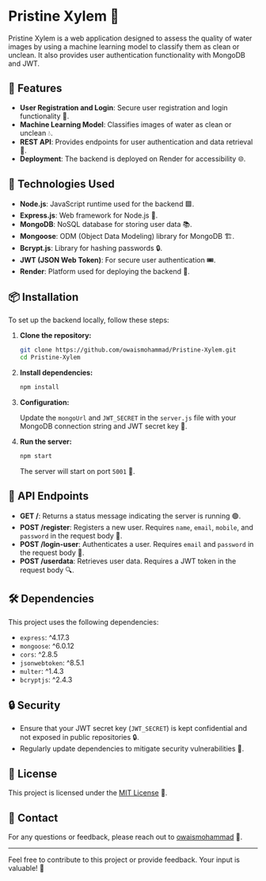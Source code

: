 # Pristine Xylem 🌊

Pristine Xylem is a web application designed to assess the quality of water images by using a machine learning model to classify them as clean or unclean. It also provides user authentication functionality with MongoDB and JWT.

## 🚀 Features

- **User Registration and Login**: Secure user registration and login functionality 🔐.
- **Machine Learning Model**: Classifies images of water as clean or unclean 💧.
- **REST API**: Provides endpoints for user authentication and data retrieval 📡.
- **Deployment**: The backend is deployed on Render for accessibility 🌐.

## 🔧 Technologies Used

- **Node.js**: JavaScript runtime used for the backend 🟩.
- **Express.js**: Web framework for Node.js 🚂.
- **MongoDB**: NoSQL database for storing user data 📚.
- **Mongoose**: ODM (Object Data Modeling) library for MongoDB 🏗️.
- **Bcrypt.js**: Library for hashing passwords 🔒.
- **JWT (JSON Web Token)**: For secure user authentication 🎟️.
- **Render**: Platform used for deploying the backend 🚀.

## 📦 Installation

To set up the backend locally, follow these steps:

1. **Clone the repository:**

    ```bash
    git clone https://github.com/owaismohammad/Pristine-Xylem.git
    cd Pristine-Xylem
    ```

2. **Install dependencies:**

    ```bash
    npm install
    ```

3. **Configuration:**

    Update the `mongoUrl` and `JWT_SECRET` in the `server.js` file with your MongoDB connection string and JWT secret key 🔑.

4. **Run the server:**

    ```bash
    npm start
    ```

    The server will start on port `5001` 🌟.

## 🔑 API Endpoints

- **GET /**: Returns a status message indicating the server is running 🟢.
- **POST /register**: Registers a new user. Requires `name`, `email`, `mobile`, and `password` in the request body 📝.
- **POST /login-user**: Authenticates a user. Requires `email` and `password` in the request body 🔑.
- **POST /userdata**: Retrieves user data. Requires a JWT token in the request body 🔍.

## 🛠️ Dependencies

This project uses the following dependencies:

- `express`: ^4.17.3
- `mongoose`: ^6.0.12
- `cors`: ^2.8.5
- `jsonwebtoken`: ^8.5.1
- `multer`: ^1.4.3
- `bcryptjs`: ^2.4.3

## 🔒 Security

- Ensure that your JWT secret key (`JWT_SECRET`) is kept confidential and not exposed in public repositories 🔒.
- Regularly update dependencies to mitigate security vulnerabilities 🔄.

## 📄 License

This project is licensed under the [MIT License](LICENSE) 📜.

## 💬 Contact

For any questions or feedback, please reach out to [owaismohammad](mailto:owaismohammad@example.com) 📧.

---

Feel free to contribute to this project or provide feedback. Your input is valuable! 🌟
